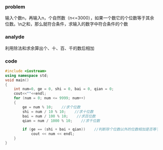 ### problem

输入个数n，再输入n，个自然数（n<=3000），如果一个数它的个位数等于其余位数。\n之和，那么就符合条件，求输入的数字中符合条件的个数

### analyde

利用除法和求余算出个、十、百、千的数后相加

### code
```cpp
#include <iostream>
using namespace std;
void main()
{
	int num=0, ge = 0, shi = 0, bai = 0, qian = 0;
	cout<<""<<endl;
	for (num = 0; num <= 9999; num++)
	{
		ge = num % 10;    //求个位数
		shi = num / 10 % 10;    //求十位数
		bai = num / 100 % 10;    //求百位数
		qian = num / 1000 % 10;    //求千位数

		if (ge == (shi + bai + qian))    //判断除个位数以外的位数相加是否等于个位数
			cout << num << endl;
	}
}
```
